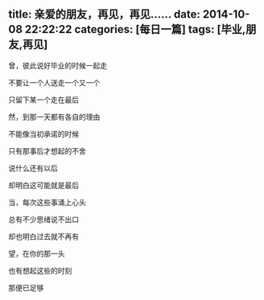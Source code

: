 title: 亲爱的朋友，再见，再见……
date: 2014-10-08 22:22:22
categories: [每日一篇]
tags: [毕业,朋友,再见]
---
曾，彼此说好毕业的时候一起走

不要让一个人送走一个又一个

只留下某一个走在最后
<!--more-->

然，到那一天都有各自的理由

不能像当初承诺的时候

只有那事后才想起的不舍


说什么还有以后

却明白这可能就是最后


当，每次这些事涌上心头

总有不少思绪说不出口

却也明白过去就不再有


望，在你的那一头

也有想起这些的时刻

那便已足够